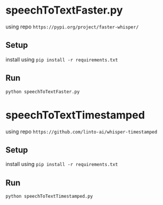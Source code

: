 # speechToTextFaster.py

using repo `https://pypi.org/project/faster-whisper/`

## Setup

install using `pip install -r requirements.txt`

## Run

`python speechToTextFaster.py`

# speechToTextTimestamped

using repo `https://github.com/linto-ai/whisper-timestamped`

## Setup

install using `pip install -r requirements.txt`

## Run

`python speechToTextTimestamped.py`